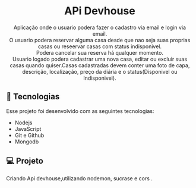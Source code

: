 <h1 align="center"> APi Devhouse</h1>

<p align="center">
Aplicação onde o usuario podera fazer o cadastro via email e login via email.<br>
O usuario podera reservar alguma casa desde que nao seja suas proprias casas ou reseervar casas com status indisponivel.<br>
Podera cancelar sua reserva há qualquer momento.<br>
Usuario logado podera cadastrar uma nova casa, editar ou excluir suas casas quando quiser.Casas cadastradas devem conter uma foto de capa, descrição, localização, preço da diária e o status(Disponivel ou Indisponivel).

 <br/>
</p>

## 🚀 Tecnologias

Esse projeto foi desenvolvido com as seguintes tecnologias:

- Nodejs
- JavaScript
- Git e Github
- Mongodb

## 💻 Projeto

Criando Api devhouse,utilizando nodemon, sucrase e cors  .
